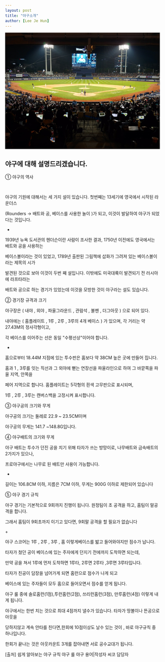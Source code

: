 ```yaml
---
layout: post
title: "야구소개"
author: [Lee Je Hun]
---
```

![base](/assets/img/posts/IMG_5691.jpg)

야구에 대해 설명드리겠습니다.
---
① 야구의 역사

​

야구의 기원에 대해서는 세 가지 설이 있습니다. 첫번째는 13세기에 영국에서 시작된  라운더스

(Rounders → 배트와 공, 베이스를 사용한 놀이 )가 되고, 이것이 발달하여 야구가 되었다는 것입니다.

+

1939년 뉴욕 도서관의 헨더슨이란 사람이 조사한 결과, 1750년 이전에도 영국에서는 배트와 공을 사용하는

베이스볼이라는 것이 있었고, 1789년 출판된 그림책에 삽화가 그려져 있는 베이스볼이라는 제목의 시가

 발견된 것으로 보아  이것이 두번 째 설입니다. 이밖에도 미국대륙이 발견되기 전 러시아에 라프타라는

배트와 공으로 하는 경기가 있었는데 이것을 모방한 것이 야구라는 설도 있습니다.

② 경기장 규격과 크기

야구장은 ( 내야 , 외야 , 파울그라운드 , 관람석 , 불펜 , 더그아웃 ) 으로 되어 있다.

내야에는 ( 홈플레이트 , 1루 , 2루 , 3루의 4개 베이스 ) 가 있으며, 각 거리는 약 27.43M의 정사각형이고,

각 베이스를 이어주는 선은 동일 "수평선상"이어야 합니다.

+

홈으로부터 18.44M 지점에 있는 투수판은 홈보다 약 38CM  높은 곳에 만들어 집니다. 

홈과 1 , 3루를 잇는 직선과 그 외야에 뻗는 연장선을 파울라인으로 하여 그 바깥쪽을 파울 지역, 안쪽을

 페어 지역으로 합니다. 홈플레이트는 5각형의 흰색 고무판으로 표시되며,

1루 , 2루 , 3루는 캔버스백을 고정시켜 표시합니다.

③ 야구공의 크기와 무게

야구공의 크기는 둘레로 22.9 ~ 23.5CM이며

 야구공의 무게는 141.7 ~148.8G입니다.
 
 ④ 야구배트의 크기와 무게

야구 배트는 투수가 던진 공을 치기 위해 타자가 쓰는 방망이로, 나무배트와 금속배트의 2가지가 있으나,

 프로야구에서는 나무로 된 배트만 사용이 가능합니다.

+

 길이는 106.8CM 이하, 지름은 7CM 이하, 무게는 900G 이하로 제한되어 있습니다

⑤ 야구 경기 규칙

야구 경기는 기본적으로 9회까지 진행이 됩니다. 원정팀이 초 공격을 하고, 홈팀이 말공격을 합니다.

그래서 홈팀이 9회초까지 이기고 있다면, 9회말 공격을 할 필요가 없습니다

+​

야구 스코어는 1루 , 2루 , 3루 , 홈 이렇게베이스를 밟고 들어와야지만 점수가 납니다.

타자가 쳤던 공이 베이스에 있는 주자에게 던지기 전에까지 도착하면 되는데,

만약 공을 쳐서 1루에 먼저 도착하면 1루타, 2루면 2루타 ,3루면 3루타입니다.

타자가 친공이 담장을 넘어가게 되면 홈런으로 점수가 나게 되고

베이스에 있는 주자들이 모두 홈으로 들어오면서 점수를 얻게 됩니다.​

야구 룰 중에 솔로홈런(1점),투런홈런(2점), 쓰리런홈런(3점), 만루홈런(4점) 이렇게 내게 됩니다.

야구에서는 한번 치는 것으로 최대 4점까지 낼수가 있습니다. 타자가 땅볼이나 뜬공으로 아웃을

 당하지않고 계속 안타를 친다면,한회에 10점이상도 날수 있는 것이 , 바로 야구규칙 중 하나입니다.​

한회가 끝나는 것은 아웃카운트 3개를 잡아내면 서로 공수교대가 됩니다.


[출처] 쉽게 알아보는 야구 규칙 야구 룰 야구 용어|작성자 씨코 담당자


